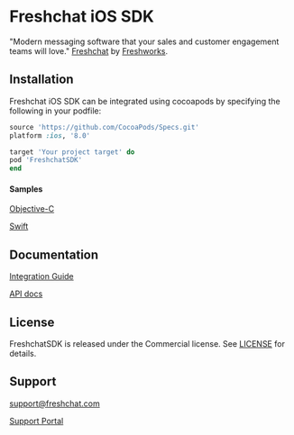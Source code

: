 Freshchat iOS SDK
=================

"Modern messaging software that your sales and customer engagement teams will love." [Freshchat](http://www.freshchat.com) by [Freshworks](https://www.freshworks.com).

## Installation
Freshchat iOS SDK can be integrated using cocoapods by specifying the following in your podfile:

```ruby
source 'https://github.com/CocoaPods/Specs.git'
platform :ios, '8.0'

target 'Your project target' do
pod 'FreshchatSDK'
end
```

#### Samples
[Objective-C](https://github.com/freshdesk/freshchat-ios/tree/master/Sample/ObjectiveCSample)

[Swift](https://github.com/freshdesk/freshchat-ios/tree/master/Sample/SwiftSample)


## Documentation
[Integration Guide](https://support.freshchat.com/support/solutions/articles/232945-freshchat-ios-sdk-integration) 

[API docs](http://cocoadocs.org/docsets/FreshchatSDK)

## License
FreshchatSDK is released under the Commercial license. See [LICENSE](https://github.com/freshdesk/freshchat-ios/blob/master/FreshchatSDK/LICENSE) for details.

## Support
[support@freshchat.com](mailto:support@freshchat.com)

[Support Portal](https://support.freshchat.com)
